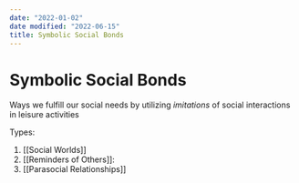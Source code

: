 ```yaml
---
date: "2022-01-02"
date modified: "2022-06-15"
title: Symbolic Social Bonds
---
```


# Symbolic Social Bonds
Ways we fulfill our social needs by utilizing *imitations* of social interactions in leisure activities

Types:
1. [[Social Worlds]]
2. [[Reminders of Others]]:
3. [[Parasocial Relationships]]
